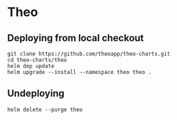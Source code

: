 # Theo

## Deploying from local checkout

```
git clone https://github.com/theoapp/theo-charts.git
cd theo-charts/theo
helm dep update
helm upgrade --install --namespace theo theo .
```

## Undeploying

```
helm delete --purge theo
```

